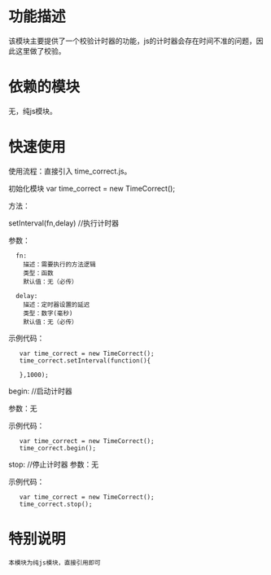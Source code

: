 # 功能描述

  该模块主要提供了一个校验计时器的功能，js的计时器会存在时间不准的问题，因此这里做了校验。

# 依赖的模块

  无，纯js模块。

# 快速使用

  使用流程：直接引入 time_correct.js。 
  
  初始化模块
  var time_correct = new TimeCorrect();

  方法：

  setInterval(fn,delay) //执行计时器

  参数： 

      fn:
        描述：需要执行的方法逻辑
        类型：函数
        默认值：无（必传）

      delay:
        描述：定时器设置的延迟
        类型：数字(毫秒)
        默认值：无（必传）

  示例代码：
  
       var time_correct = new TimeCorrect();
       time_correct.setInterval(function(){
                
       },1000);
  
  begin: //启动计时器
  
  参数：无
  
  示例代码：
  
       var time_correct = new TimeCorrect();
       time_correct.begin();
  
  
  stop:  //停止计时器
  参数：无
    
  示例代码：
  
       var time_correct = new TimeCorrect();
       time_correct.stop();
  

# 特别说明

	本模块为纯js模块，直接引用即可
